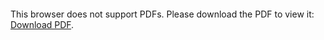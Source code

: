 <object data="christ-in-song/CIS1908pdfs/697.pdf" type="application/pdf" width="100%" height="1024px">
    <embed src="christ-in-song/CIS1908pdfs/697.pdf">
        <p>This browser does not support PDFs. Please download the PDF to view it: <a href="christ-in-song/CIS1908pdfs/697.pdf">Download PDF</a>.</p>
    </embed>
</object>
